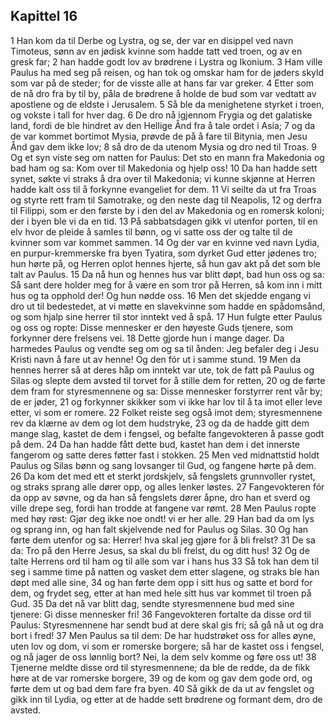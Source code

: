 ## Kapittel 16

1 Han kom da til Derbe og Lystra, og se, der var en disippel ved navn Timoteus, sønn av en jødisk kvinne som hadde tatt ved troen, og av en gresk far;
2 han hadde godt lov av brødrene i Lystra og Ikonium.
3 Ham ville Paulus ha med seg på reisen, og han tok og omskar ham for de jøders skyld som var på de steder; for de visste alle at hans far var greker.
4 Etter som de nå dro fra by til by, påla de brødrene å holde de bud som var vedtatt av apostlene og de eldste i Jerusalem.
5 Så ble da menighetene styrket i troen, og vokste i tall for hver dag.
6 De dro nå igjennom Frygia og det galatiske land, fordi de ble hindret av den Hellige Ånd fra å tale ordet i Asia;
7 og da de var kommet bortimot Mysia, prøvde de på å fare til Bitynia, men Jesu Ånd gav dem ikke lov;
8 så dro de da utenom Mysia og dro ned til Troas.
9 Og et syn viste seg om natten for Paulus: Det sto en mann fra Makedonia og bad ham og sa: Kom over til Makedonia og hjelp oss!
10 Da han hadde sett synet, søkte vi straks å dra over til Makedonia; vi kunne skjønne at Herren hadde kalt oss til å forkynne evangeliet for dem.
11 Vi seilte da ut fra Troas og styrte rett fram til Samotrake, og den neste dag til Neapolis,
12 og derfra til Filippi, som er den første by i den del av Makedonia og en romersk koloni; der i byen ble vi da en tid.
13 På sabbatsdagen gikk vi utenfor porten, til en elv hvor de pleide å samles til bønn, og vi satte oss der og talte til de kvinner som var kommet sammen.
14 Og der var en kvinne ved navn Lydia, en purpur-kremmerske fra byen Tyatira, som dyrket Gud etter jødenes tro; hun hørte på, og Herren oplot hennes hjerte, så hun gav akt på det som ble talt av Paulus.
15 Da nå hun og hennes hus var blitt døpt, bad hun oss og sa: Så sant dere holder meg for å være en som tror på Herren, så kom inn i mitt hus og ta opphold der! Og hun nødde oss.
16 Men det skjedde engang vi dro ut til bedestedet, at vi møtte en slavekvinne som hadde en spådomsånd, og som hjalp sine herrer til stor inntekt ved å spå.
17 Hun fulgte etter Paulus og oss og ropte: Disse mennesker er den høyeste Guds tjenere, som forkynner dere frelsens vei.
18 Dette gjorde hun i mange dager. Da harmedes Paulus og vendte seg om og sa til ånden: Jeg befaler deg i Jesu Kristi navn å fare ut av henne! Og den fór ut i samme stund.
19 Men da hennes herrer så at deres håp om inntekt var ute, tok de fatt på Paulus og Silas og slepte dem avsted til torvet for å stille dem for retten,
20 og de førte dem fram for styresmennene og sa: Disse mennesker forstyrrer rent vår by; de er jøder,
21 og forkynner skikker som vi ikke har lov til å ta imot eller leve etter, vi som er romere.
22 Folket reiste seg også imot dem; styresmennene rev da klærne av dem og lot dem hudstryke,
23 og da de hadde gitt dem mange slag, kastet de dem i fengsel, og befalte fangevokteren å passe godt på dem.
24 Da han hadde fått dette bud, kastet han dem i det innerste fangerom og satte deres føtter fast i stokken.
25 Men ved midnattstid holdt Paulus og Silas bønn og sang lovsanger til Gud, og fangene hørte på dem.
26 Da kom det med ett et sterkt jordskjelv, så fengslets grunnvoller rystet, og straks sprang alle dører opp, og alles lenker løstes.
27 Fangevokteren fór da opp av søvne, og da han så fengslets dører åpne, dro han et sverd og ville drepe seg, fordi han trodde at fangene var rømt.
28 Men Paulus ropte med høy røst: Gjør deg ikke noe ondt! vi er her alle.
29 Han bad da om lys og sprang inn, og han falt skjelvende ned for Paulus og Silas.
30 Og han førte dem utenfor og sa: Herrer! hva skal jeg gjøre for å bli frelst?
31 De sa da: Tro på den Herre Jesus, sa skal du bli frelst, du og ditt hus!
32 Og de talte Herrens ord til ham og til alle som var i hans hus
33 Så tok han dem til seg i samme time på natten og vasket dem etter slagene, og straks ble han døpt med alle sine,
34 og han førte dem opp i sitt hus og satte et bord for dem, og frydet seg, etter at han med hele sitt hus var kommet til troen på Gud.
35 Da det nå var blitt dag, sendte styresmennene bud med sine tjenere: Gi disse mennesker fri!
36 Fangevokteren fortalte da disse ord til Paulus: Styresmennene har sendt bud at dere skal gis fri; så gå nå ut og dra bort i fred!
37 Men Paulus sa til dem: De har hudstrøket oss for alles øyne, uten lov og dom, vi som er romerske borgere; så har de kastet oss i fengsel, og nå jager de oss lønnlig bort? Nei, la dem selv komme og føre oss ut!
38 Tjenerne meldte disse ord til styresmennene; da ble de redde, da de fikk høre at de var romerske borgere,
39 og de kom og gav dem gode ord, og førte dem ut og bad dem fare fra byen.
40 Så gikk de da ut av fengslet og gikk inn til Lydia, og etter at de hadde sett brødrene og formant dem, dro de avsted.
